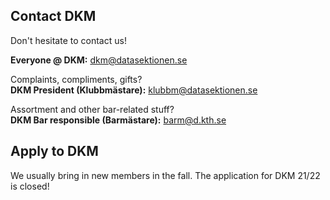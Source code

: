 ## Contact DKM
Don't hesitate to contact us!

**Everyone @ DKM:** [dkm@datasektionen.se](mailto:dkm@datasektionen.se)  

Complaints, compliments, gifts?</br>
**DKM President (Klubbmästare):**  [klubbm@datasektionen.se](mailto:klubbm@datasektionen.se)

Assortment and other bar-related stuff?</br>
**DKM Bar responsible (Barmästare):** [barm@d.kth.se](mailto:barm@d.kth.se)

## Apply to DKM
We usually bring in new members in the fall. The application for DKM 21/22 is closed!

